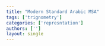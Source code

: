 ```yaml
---
title: "Modern Standard Arabic MSA"
tags: ['trignometry']
categories: ['represntation']
authors: ['']
layout: single
---
```


